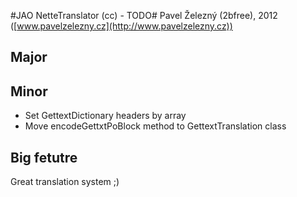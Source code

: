 #JAO NetteTranslator (cc) - TODO#
Pavel Železný (2bfree), 2012 ([www.pavelzelezny.cz](http://www.pavelzelezny.cz))

## Major ##

## Minor ##

- Set GettextDictionary headers by array
- Move encodeGettxtPoBlock method to GettextTranslation class

## Big fetutre ##

Great translation system ;)
